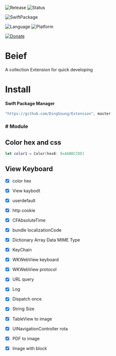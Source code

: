 ![Release](https://img.shields.io/github/release/DingSoung/Extension.svg)
![Status](https://travis-ci.org/DingSoung/Extension.svg?branch=master)

![SwiftPackage](https://img.shields.io/badge/SwiftPackage-compatible-E66848.svg?style=flat)

![Language](https://img.shields.io/badge/Swift-5-FFAC45.svg?style=flat)
![Platform](http://img.shields.io/badge/Platform-iOS|tvOS|macOS|watchOS-E9C2BD.svg?style=flat)

[![Donate](https://img.shields.io/badge/Donate-PayPal-9EA59D.svg)](https://paypal.me/DingSongwen)

# Beief

 A collection Extension for quick developing

# Install

#### Swift Package Manager

```swift
"https://github.com/DingSoung/Extension", master
```

### # Module

## Color hex and css 

```swift
let color1 = Color(hex8: 0xAABBCCDD)
```

## View Keyboard

- [x] color hex

- [x] View kaybodt

- [x] userdefault

- [x] http cookie

- [x] CFAbsoluteTime

- [x] bundle localizationCode

- [x] Dictionary Array Data MIME Type

- [x] KeyChain

- [x] WKWebView keyboard

- [x] WKWebView protocol

- [x] URL query

- [x] Log

- [x] Dispatch once

- [x] String Size

- [x] TableView to image

- [x] UINavigationController rota

- [x] PDF to image

- [x] Image with block

  

